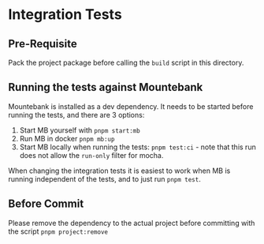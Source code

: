 # Integration Tests

## Pre-Requisite

Pack the project package before calling the `build` script in this directory.

## Running the tests against Mountebank

Mountebank is installed as a dev dependency. It needs to be started before running the tests, and there are 3 options:

1. Start MB yourself with `pnpm start:mb`
2. Run MB in docker `pnpm mb:up`
3. Start MB locally when running the tests: `pnpm test:ci` - note that this run does not allow the `run-only` filter for mocha.

When changing the integration tests it is easiest to work when MB is running independent of the tests, and to just run `pnpm test`.

## Before Commit

Please remove the dependency to the actual project before committing with the script `pnpm project:remove`
